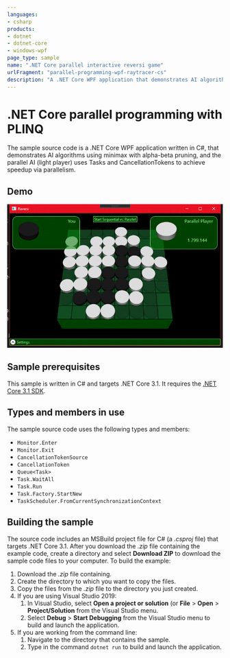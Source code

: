```yaml
---
languages:
- csharp
products:
- dotnet
- dotnet-core
- windows-wpf
page_type: sample
name: ".NET Core parallel interactive reversi game"
urlFragment: "parallel-programming-wpf-raytracer-cs"
description: "A .NET Core WPF application that demonstrates AI algorithms using minimax with alpha-beta pruning and parallel AI."
---
```


# .NET Core parallel programming with PLINQ

The sample source code is a .NET Core WPF application written in C#, that demonstrates AI algorithms using minimax with alpha-beta pruning, and the parallel AI (light player) uses Tasks and CancellationTokens to achieve speedup via parallelism.

## Demo

![Demo raytracer app](assets/demo.png)

## Sample prerequisites

This sample is written in C# and targets .NET Core 3.1. It requires the [.NET Core 3.1 SDK](https://dotnet.microsoft.com/download/dotnet-core/3.1).

## Types and members in use

The sample source code uses the following types and members:

- `Monitor.Enter`
- `Monitor.Exit`
- `CancellationTokenSource`
- `CancellationToken`
- `Queue<Task>`
- `Task.WaitAll`
- `Task.Run`
- `Task.Factory.StartNew`
- `TaskScheduler.FromCurrentSynchronizationContext`

## Building the sample

The source code includes an MSBuild project file for C# (a *.csproj* file) that targets .NET Core 3.1. After you download the *.zip* file containing the example code, create a directory and select **Download ZIP** to download the sample code files to your computer. To build the example:

1. Download the *.zip* file containing.
1. Create the directory to which you want to copy the files.
1. Copy the files from the *.zip* file to the directory you just created.
1. If you are using Visual Studio 2019:
   1. In Visual Studio, select **Open a project or solution** (or **File** > **Open** > **Project/Solution** from the Visual Studio menu.
   1. Select **Debug** > **Start Debugging** from the Visual Studio menu to build and launch the application.
1. If you are working from the command line:
   1. Navigate to the directory that contains the sample.
   1. Type in the command `dotnet run` to build and launch the application.
